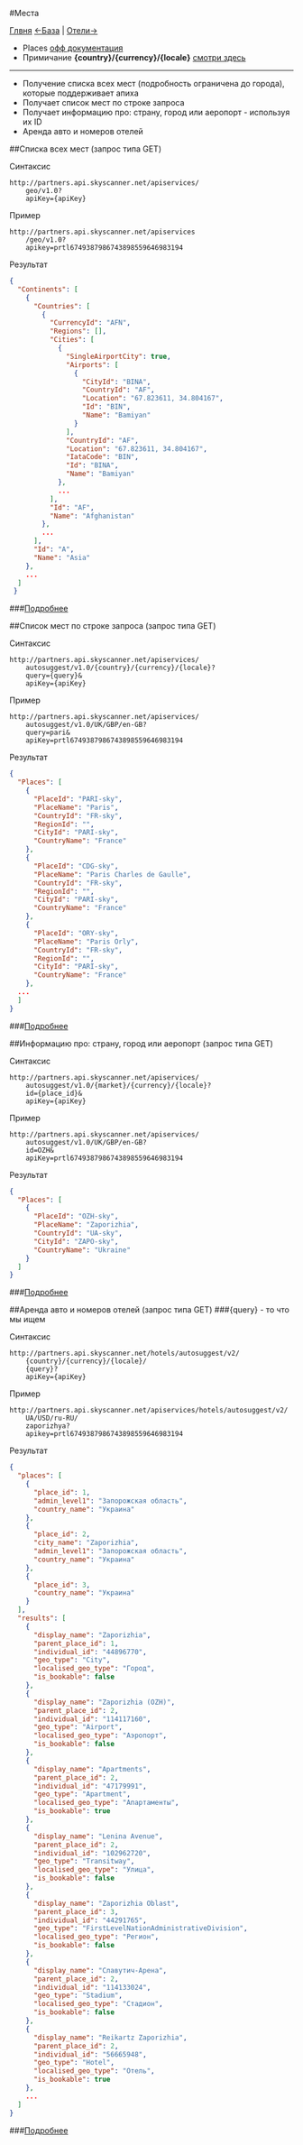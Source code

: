 #Места

[Глвня](https://github.com/tolyaganzin/skyscanner-RU) [<-База](https://github.com/tolyaganzin/skyscanner-RU/blob/master/base.md) | [Отели->](https://github.com/tolyaganzin/skyscanner-RU/blob/master/hotels/hotels.md)

* Places [офф документация](https://skyscanner.github.io/slate/#places)
* Примичание **{country}/{currency}/{locale}** [смотри здесь](https://github.com/tolyaganzin/skyscanner-RU/blob/master/base.md)

--------------------------------------------------------------------------------------

* Получение списка всех мест (подробность ограничена до города), которые поддерживает апиха
* Получает список мест по строке запроса
* Получает информацию про: страну, город или аеропорт - используя их ID
* Аренда авто и номеров отелей


##Cписка всех мест (запрос типа GET)

Синтаксис
```
http://partners.api.skyscanner.net/apiservices/
    geo/v1.0?
    apiKey={apiKey}
```

Пример
```
http://partners.api.skyscanner.net/apiservices
    /geo/v1.0?
    apikey=prtl6749387986743898559646983194
```

Результат
```json
{
  "Continents": [
    {
      "Countries": [
        {
          "CurrencyId": "AFN",
          "Regions": [],
          "Cities": [
            {
              "SingleAirportCity": true,
              "Airports": [
                {
                  "CityId": "BINA",
                  "CountryId": "AF",
                  "Location": "67.823611, 34.804167",
                  "Id": "BIN",
                  "Name": "Bamiyan"
                }
              ],
              "CountryId": "AF",
              "Location": "67.823611, 34.804167",
              "IataCode": "BIN",
              "Id": "BINA",
              "Name": "Bamiyan"
            },
            ...
          ],
          "Id": "AF",
          "Name": "Afghanistan"
        },
        ...
      ],
      "Id": "A",
      "Name": "Asia"
    },
    ...
  ]
 }
```
###[Подробнее](https://github.com/tolyaganzin/skyscanner-RU/blob/master/places/details/geo.md)


##Cписок мест по строке запроса (запрос типа GET)


Синтаксис
```
http://partners.api.skyscanner.net/apiservices/
    autosuggest/v1.0/{country}/{currency}/{locale}?
    query={query}&
    apiKey={apiKey}
```

Пример
```
http://partners.api.skyscanner.net/apiservices/
    autosuggest/v1.0/UK/GBP/en-GB?
    query=pari&
    apiKey=prtl6749387986743898559646983194
```

Результат
```json
{
  "Places": [
    {
      "PlaceId": "PARI-sky",
      "PlaceName": "Paris",
      "CountryId": "FR-sky",
      "RegionId": "",
      "CityId": "PARI-sky",
      "CountryName": "France"
    },
    {
      "PlaceId": "CDG-sky",
      "PlaceName": "Paris Charles de Gaulle",
      "CountryId": "FR-sky",
      "RegionId": "",
      "CityId": "PARI-sky",
      "CountryName": "France"
    },
    {
      "PlaceId": "ORY-sky",
      "PlaceName": "Paris Orly",
      "CountryId": "FR-sky",
      "RegionId": "",
      "CityId": "PARI-sky",
      "CountryName": "France"
    },
  ...
  ]
}
```
###[Подробнее](https://github.com/tolyaganzin/skyscanner-RU/blob/master/places/details/placesList.md)


##Информацию про: страну, город или аеропорт (запрос типа GET)

Синтаксис
```
http://partners.api.skyscanner.net/apiservices/
    autosuggest/v1.0/{market}/{currency}/{locale}?
    id={place_id}&
    apiKey={apiKey}
```

Пример
```
http://partners.api.skyscanner.net/apiservices/
    autosuggest/v1.0/UK/GBP/en-GB?
    id=OZH&
    apiKey=prtl6749387986743898559646983194
```

Результат
```json
{
  "Places": [
    {
      "PlaceId": "OZH-sky",
      "PlaceName": "Zaporizhia",
      "CountryId": "UA-sky",
      "CityId": "ZAPO-sky",
      "CountryName": "Ukraine"
    }
  ]
}
```
###[Подробнее](https://github.com/tolyaganzin/skyscanner-RU/blob/master/places/details/placeInfo.md)


##Аренда авто и номеров отелей (запрос типа GET)
###{query} - то что мы ищем

Синтаксис
```
http://partners.api.skyscanner.net/hotels/autosuggest/v2/
    {country}/{currency}/{locale}/
    {query}?
    apiKey={apiKey}
```

Пример
```
http://partners.api.skyscanner.net/apiservices/hotels/autosuggest/v2/
    UA/USD/ru-RU/
    zaporizhya?
    apikey=prtl6749387986743898559646983194
```

Результат
```json
{
  "places": [
    {
      "place_id": 1,
      "admin_level1": "Запорожская область",
      "country_name": "Украина"
    },
    {
      "place_id": 2,
      "city_name": "Zaporizhia",
      "admin_level1": "Запорожская область",
      "country_name": "Украина"
    },
    {
      "place_id": 3,
      "country_name": "Украина"
    }
  ],
  "results": [
    {
      "display_name": "Zaporizhia",
      "parent_place_id": 1,
      "individual_id": "44896770",
      "geo_type": "City",
      "localised_geo_type": "Город",
      "is_bookable": false
    },
    {
      "display_name": "Zaporizhia (OZH)",
      "parent_place_id": 2,
      "individual_id": "114117160",
      "geo_type": "Airport",
      "localised_geo_type": "Аэропорт",
      "is_bookable": false
    },
    {
      "display_name": "Apartments",
      "parent_place_id": 2,
      "individual_id": "47179991",
      "geo_type": "Apartment",
      "localised_geo_type": "Апартаменты",
      "is_bookable": true
    },
    {
      "display_name": "Lenina Avenue",
      "parent_place_id": 2,
      "individual_id": "102962720",
      "geo_type": "Transitway",
      "localised_geo_type": "Улица",
      "is_bookable": false
    },
    {
      "display_name": "Zaporizhia Oblast",
      "parent_place_id": 3,
      "individual_id": "44291765",
      "geo_type": "FirstLevelNationAdministrativeDivision",
      "localised_geo_type": "Регион",
      "is_bookable": false
    },
    {
      "display_name": "Славутич-Арена",
      "parent_place_id": 2,
      "individual_id": "114133024",
      "geo_type": "Stadium",
      "localised_geo_type": "Стадион",
      "is_bookable": false
    },
    {
      "display_name": "Reikartz Zaporizhia",
      "parent_place_id": 2,
      "individual_id": "56665948",
      "geo_type": "Hotel",
      "localised_geo_type": "Отель",
      "is_bookable": true
    },
    ...
  ]
}
```
###[Подробнее](https://github.com/tolyaganzin/skyscanner-RU/blob/master/places/details/hotelsAndCarHire.md)
